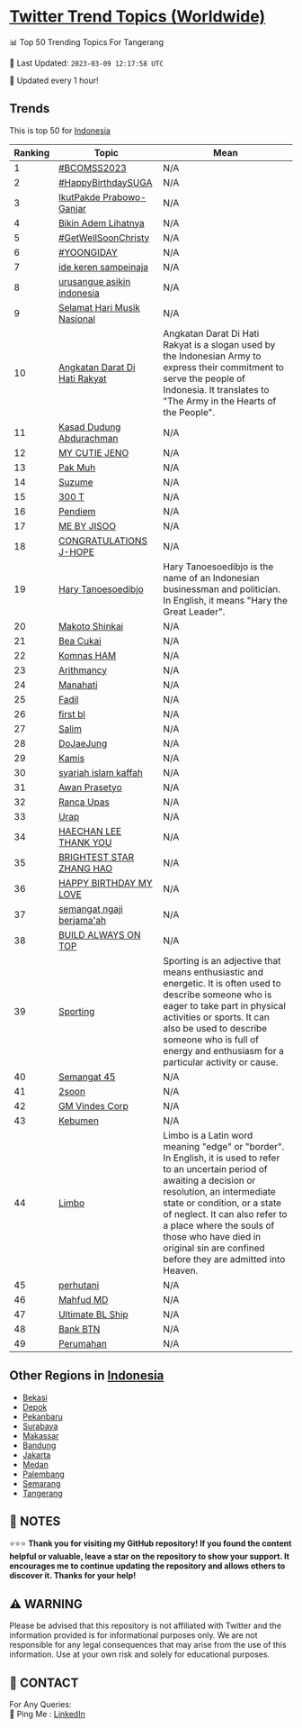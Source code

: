 [Twitter Trend Topics (Worldwide)](https://github.com/ErcinDedeoglu/Twitter-Trend-Topics)
==========


📊 Top 50 Trending Topics For Tangerang

📆 Last Updated: `2023-03-09 12:17:58 UTC`

🔧 Updated every 1 hour!


## Trends

This is top 50 for [Indonesia](</Indonesia>)

| Ranking | Topic | Mean |
| ------- | ------------ | ------------ |
| 1 | [#BCOMSS2023](http://twitter.com/search?q=%23BCOMSS2023) | N/A |
| 2 | [#HappyBirthdaySUGA](http://twitter.com/search?q=%23HappyBirthdaySUGA) | N/A |
| 3 | [IkutPakde Prabowo-Ganjar](http://twitter.com/search?q=IkutPakde+Prabowo-Ganjar) | N/A |
| 4 | [Bikin Adem Lihatnya](http://twitter.com/search?q=Bikin+Adem+Lihatnya) | N/A |
| 5 | [#GetWellSoonChristy](http://twitter.com/search?q=%23GetWellSoonChristy) | N/A |
| 6 | [#YOONGIDAY](http://twitter.com/search?q=%23YOONGIDAY) | N/A |
| 7 | [ide keren sampeinaja](http://twitter.com/search?q=ide+keren+sampeinaja) | N/A |
| 8 | [urusangue asikin indonesia](http://twitter.com/search?q=urusangue+asikin+indonesia) | N/A |
| 9 | [Selamat Hari Musik Nasional](http://twitter.com/search?q=Selamat+Hari+Musik+Nasional) | N/A |
| 10 | [Angkatan Darat Di Hati Rakyat](http://twitter.com/search?q=Angkatan+Darat+Di+Hati+Rakyat) | Angkatan Darat Di Hati Rakyat is a slogan used by the Indonesian Army to express their commitment to serve the people of Indonesia. It translates to "The Army in the Hearts of the People". |
| 11 | [Kasad Dudung Abdurachman](http://twitter.com/search?q=Kasad+Dudung+Abdurachman) | N/A |
| 12 | [MY CUTIE JENO](http://twitter.com/search?q=MY+CUTIE+JENO) | N/A |
| 13 | [Pak Muh](http://twitter.com/search?q=Pak+Muh) | N/A |
| 14 | [Suzume](http://twitter.com/search?q=Suzume) | N/A |
| 15 | [300 T](http://twitter.com/search?q=300+T) | N/A |
| 16 | [Pendiem](http://twitter.com/search?q=Pendiem) | N/A |
| 17 | [ME BY JISOO](http://twitter.com/search?q=ME+BY+JISOO) | N/A |
| 18 | [CONGRATULATIONS J-HOPE](http://twitter.com/search?q=CONGRATULATIONS+J-HOPE) | N/A |
| 19 | [Hary Tanoesoedibjo](http://twitter.com/search?q=Hary+Tanoesoedibjo) | Hary Tanoesoedibjo is the name of an Indonesian businessman and politician. In English, it means "Hary the Great Leader". |
| 20 | [Makoto Shinkai](http://twitter.com/search?q=Makoto+Shinkai) | N/A |
| 21 | [Bea Cukai](http://twitter.com/search?q=Bea+Cukai) | N/A |
| 22 | [Komnas HAM](http://twitter.com/search?q=Komnas+HAM) | N/A |
| 23 | [Arithmancy](http://twitter.com/search?q=Arithmancy) | N/A |
| 24 | [Manahati](http://twitter.com/search?q=Manahati) | N/A |
| 25 | [Fadil](http://twitter.com/search?q=Fadil) | N/A |
| 26 | [first bl](http://twitter.com/search?q=first+bl) | N/A |
| 27 | [Salim](http://twitter.com/search?q=Salim) | N/A |
| 28 | [DoJaeJung](http://twitter.com/search?q=DoJaeJung) | N/A |
| 29 | [Kamis](http://twitter.com/search?q=Kamis) | N/A |
| 30 | [syariah islam kaffah](http://twitter.com/search?q=syariah+islam+kaffah) | N/A |
| 31 | [Awan Prasetyo](http://twitter.com/search?q=Awan+Prasetyo) | N/A |
| 32 | [Ranca Upas](http://twitter.com/search?q=Ranca+Upas) | N/A |
| 33 | [Urap](http://twitter.com/search?q=Urap) | N/A |
| 34 | [HAECHAN LEE THANK YOU](http://twitter.com/search?q=HAECHAN+LEE+THANK+YOU) | N/A |
| 35 | [BRIGHTEST STAR ZHANG HAO](http://twitter.com/search?q=BRIGHTEST+STAR+ZHANG+HAO) | N/A |
| 36 | [HAPPY BIRTHDAY MY LOVE](http://twitter.com/search?q=HAPPY+BIRTHDAY+MY+LOVE) | N/A |
| 37 | [semangat ngaji berjama'ah](http://twitter.com/search?q=semangat+ngaji+berjama%27ah) | N/A |
| 38 | [BUILD ALWAYS ON TOP](http://twitter.com/search?q=BUILD+ALWAYS+ON+TOP) | N/A |
| 39 | [Sporting](http://twitter.com/search?q=Sporting) | Sporting is an adjective that means enthusiastic and energetic. It is often used to describe someone who is eager to take part in physical activities or sports. It can also be used to describe someone who is full of energy and enthusiasm for a particular activity or cause. |
| 40 | [Semangat 45](http://twitter.com/search?q=Semangat+45) | N/A |
| 41 | [2soon](http://twitter.com/search?q=2soon) | N/A |
| 42 | [GM Vindes Corp](http://twitter.com/search?q=GM+Vindes+Corp) | N/A |
| 43 | [Kebumen](http://twitter.com/search?q=Kebumen) | N/A |
| 44 | [Limbo](http://twitter.com/search?q=Limbo) | Limbo is a Latin word meaning "edge" or "border". In English, it is used to refer to an uncertain period of awaiting a decision or resolution, an intermediate state or condition, or a state of neglect. It can also refer to a place where the souls of those who have died in original sin are confined before they are admitted into Heaven. |
| 45 | [perhutani](http://twitter.com/search?q=perhutani) | N/A |
| 46 | [Mahfud MD](http://twitter.com/search?q=Mahfud+MD) | N/A |
| 47 | [Ultimate BL Ship](http://twitter.com/search?q=Ultimate+BL+Ship) | N/A |
| 48 | [Bank BTN](http://twitter.com/search?q=Bank+BTN) | N/A |
| 49 | [Perumahan](http://twitter.com/search?q=Perumahan) | N/A |



## Other Regions in [Indonesia](</Indonesia>)

* [Bekasi](</Indonesia/Bekasi.md>)
* [Depok](</Indonesia/Depok.md>)
* [Pekanbaru](</Indonesia/Pekanbaru.md>)
* [Surabaya](</Indonesia/Surabaya.md>)
* [Makassar](</Indonesia/Makassar.md>)
* [Bandung](</Indonesia/Bandung.md>)
* [Jakarta](</Indonesia/Jakarta.md>)
* [Medan](</Indonesia/Medan.md>)
* [Palembang](</Indonesia/Palembang.md>)
* [Semarang](</Indonesia/Semarang.md>)
* [Tangerang](</Indonesia/Tangerang.md>)



## 📝 NOTES

⭐⭐⭐ **Thank you for visiting my GitHub repository! If you found the content helpful or valuable, leave a star on the repository to show your support. It encourages me to continue updating the repository and allows others to discover it. Thanks for your help!**


## ⚠️ WARNING

Please be advised that this repository is not affiliated with Twitter and the information provided is for informational purposes only. We are not responsible for any legal consequences that may arise from the use of this information. Use at your own risk and solely for educational purposes.


## 📨 CONTACT

 For Any Queries:  
            🏓 Ping Me : [LinkedIn](https://www.linkedin.com/in/ercindedeoglu/)
